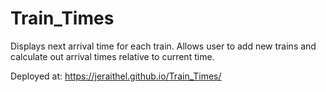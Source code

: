 # Train_Times

Displays next arrival time for each train.  Allows user to add new trains and calculate out arrival times relative to current time.  

Deployed at: https://jeraithel.github.io/Train_Times/

